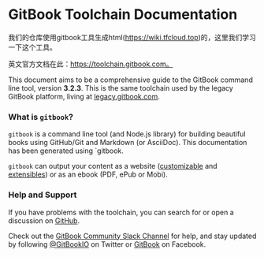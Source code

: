 # GitBook Toolchain Documentation

我们的仓库使用gitbook工具生成html(https://wiki.tfcloud.top)的，这里我们学习一下这个工具。


英文官方文档在此：https://toolchain.gitbook.com。

This document aims to be a comprehensive guide to the GitBook command line tool, version **3.2.3**. This is the same toolchain used by the legacy GitBook platform, living at [legacy.gitbook.com](https://legacy.gitbook.com).

### What is `gitbook`?

`gitbook` is a command line tool (and Node.js library) for building beautiful books using GitHub/Git and Markdown (or AsciiDoc). This documentation has been generated using `gitbook.

`gitbook` can output your content as a website ([customizable](themes/README.md) and [extensibles](plugins/README.md)) or as an ebook (PDF, ePub or Mobi).

### Help and Support

If you have problems with the toolchain, you can search for or open a discussion on [GitHub](https://github.com/GitbookIO/gitbook).

Check out the [GitBook Community Slack Channel](https://slack.gitbook.com) for help, and stay updated by following [@GitBookIO](https://twitter.com/GitBookIO) on Twitter or [GitBook](https://www.facebook.com/gitbookcom) on Facebook.
